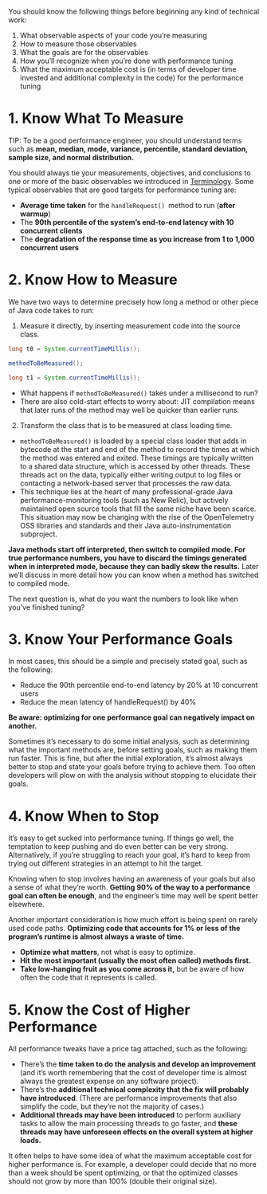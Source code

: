 You should know the following things before beginning any kind of technical work:

1. What observable aspects of your code you’re measuring
2. How to measure those observables
3. What the goals are for the observables
4. How you’ll recognize when you’re done with performance tuning
5. What the maximum acceptable cost is (in terms of developer time invested and additional complexity in the code) for the performance tuning

# 1. Know What To Measure

TIP: To be a good performance engineer, you should understand terms such as **mean, median, mode, variance, percentile, standard deviation, sample size, and normal distribution.**

You should always tie your measurements, objectives, and conclusions to one or more of the basic observables we introduced in [Terminology](onenote:#Terminology&section-id={01072069-94c3-43ed-b4e9-ebf8146c6fca}&page-id={5598d60f-b57f-4e99-be3e-7509968b88d8}&end). Some typical observables that are good targets for performance tuning are:

- **Average time taken** for the `handleRequest() `method to run (**after warmup**)
- The **90th percentile of the system’s end-to-end latency with 10 concurrent clients**
- The **degradation of the response time as you increase from 1 to 1,000 concurrent users**

# 2. Know How to Measure

We have two ways to determine precisely how long a method or other piece of Java code takes to run:

1. Measure it directly, by inserting measurement code into the source class.

```java
long t0 = System.currentTimeMillis();  

methodToBeMeasured();  

long t1 = System.currentTimeMillis();
```

- What happens if `methodToBeMeasured()` takes under a millisecond to run?
- There are also cold-start effects to worry about: JIT compilation means that later runs of the method may well be quicker than earlier runs.

2. Transform the class that is to be measured at class loading time.

- `methodToBeMeasured()` is loaded by a special class loader that adds in bytecode at the start and end of the method to record the times at which the method was entered and exited. These timings are typically written to a shared data structure, which is accessed by other threads. These threads act on the data, typically either writing output to log files or contacting a network-based server that processes the raw data.
- This technique lies at the heart of many professional-grade Java performance-monitoring tools (such as New Relic), but actively maintained open source tools that fill the same niche have been scarce. This situation may now be changing with the rise of the OpenTelemetry OSS libraries and standards and their Java auto-instrumentation subproject.

**Java methods start off interpreted, then switch to compiled mode. For true performance numbers, you have to discard the timings generated when in interpreted mode, because they can badly skew the results.** Later we’ll discuss in more detail how you can know when a method has switched to compiled mode.

The next question is, what do you want the numbers to look like when you’ve finished tuning?

# 3. Know Your Performance Goals

In most cases, this should be a simple and precisely stated goal, such as the following:

- Reduce the 90th percentile end-to-end latency by 20% at 10 concurrent users
- Reduce the mean latency of handleRequest() by 40%

**Be aware: optimizing for one performance goal can negatively impact on another.**

Sometimes it’s necessary to do some initial analysis, such as determining what the important methods are, before setting goals, such as making them run faster. This is fine, but after the initial exploration, it’s almost always better to stop and state your goals before trying to achieve them. Too often developers will plow on with the analysis without stopping to elucidate their goals.

# 4. Know When to Stop

It’s easy to get sucked into performance tuning. If things go well, the temptation to keep pushing and do even better can be very strong. Alternatively, if you’re struggling to reach your goal, it’s hard to keep from trying out different strategies in an attempt to hit the target.

Knowing when to stop involves having an awareness of your goals but also a sense of what they’re worth. **Getting 90% of the way to a performance goal can often be enough**, and the engineer’s time may well be spent better elsewhere.

Another important consideration is how much effort is being spent on rarely used code paths. **Optimizing code that accounts for 1% or less of the program’s runtime is almost always a waste of time.**

- **Optimize what matters**, not what is easy to optimize.
- **Hit the most important (usually the most often called) methods first.**
- **Take low-hanging fruit as you come across it,** but be aware of how often the code that it represents is called.

# 5. Know the Cost of Higher Performance

All performance tweaks have a price tag attached, such as the following:

- There’s the **time taken to do the analysis and develop an improvement** (and it’s worth remembering that the cost of developer time is almost always the greatest expense on any software project).
- There’s the **additional technical complexity that the fix will probably have introduced**. (There are performance improvements that also simplify the code, but they’re not the majority of cases.)
- **Additional threads may have been introduced** to perform auxiliary tasks to allow the main processing threads to go faster, and **these threads may have unforeseen effects on the overall system at higher loads.**

It often helps to have some idea of what the maximum acceptable cost for higher performance is. For example, a developer could decide that no more than a week should be spent optimizing, or that the optimized classes should not grow by more than 100% (double their original size).